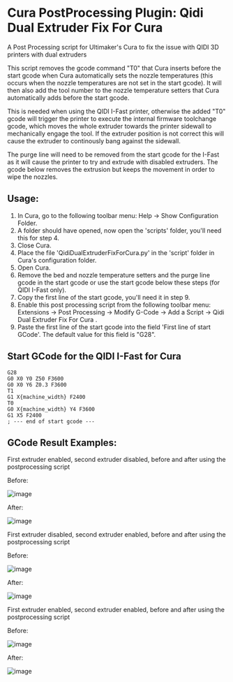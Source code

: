 # Cura PostProcessing Plugin: Qidi Dual Extruder Fix For Cura
A Post Processing script for Ultimaker's Cura to fix the issue with QIDI 3D printers with dual extruders


This script removes the gcode command "T0" that Cura inserts before the start gcode when Cura automatically sets the nozzle temperatures (this occurs when the nozzle temperatures are not set in the start gcode). It will then also add the tool number to the nozzle temperature setters that Cura automatically adds before the start gcode.

This is needed when using the QIDI I-Fast printer, otherwise the added "T0" gcode will trigger the printer to execute the internal firmware toolchange gcode, which moves the whole extruder towards the printer sidewall to mechanically engage the tool. If the extruder position is not correct this will cause the extruder to continously bang against the sidewall.

The purge line will need to be removed from the start gcode for the I-Fast as it will cause the printer to try and extrude with disabled extruders. The gcode below removes the extrusion but keeps the movement in order to wipe the nozzles.


Usage:
-------------------
1. In Cura, go to the following toolbar menu: Help -> Show Configuration Folder. 
2. A folder should have opened, now open the 'scripts' folder, you'll need this for step 4.
3. Close Cura.
4. Place the file 'QidiDualExtruderFixForCura.py' in the 'script' folder in Cura's configuration folder.
5. Open Cura.
6. Remove the bed and nozzle temperature setters and the purge line gcode in the start gcode or use the start gcode below these steps (for QIDI I-Fast only). 
7. Copy the first line of the start gcode, you'll need it in step 9.
8. Enable this post processing script from the following toolbar menu: Extensions -> Post Processing -> Modify G-Code -> Add a Script -> Qidi Dual Extruder Fix For Cura .
9. Paste the first line of the start gcode into the field 'First line of start GCode'. The default value for this field is "G28".

Start GCode for the QIDI I-Fast for Cura
-------------------
```
G28
G0 X0 Y0 Z50 F3600
G0 X0 Y6 Z0.3 F3600
T1
G1 X{machine_width} F2400
T0
G0 X{machine_width} Y4 F3600
G1 X5 F2400
; --- end of start gcode ---
```

GCode Result Examples:
-------------------

First extruder enabled, second extruder disabled, before and after using the postprocessing script


Before:

![image](https://user-images.githubusercontent.com/47488385/189691246-4c852e6f-bf67-4383-a249-a59ac32e4db7.png)


After:

![image](https://user-images.githubusercontent.com/47488385/189691310-b71f05ac-14e5-4c58-8ab9-397431bf02be.png)



First extruder disabled, second extruder enabled, before and after using the postprocessing script


Before:

![image](https://user-images.githubusercontent.com/47488385/189697002-34cd1bb7-e47b-4edd-8c41-3ef57bbd26cf.png)


After:

![image](https://user-images.githubusercontent.com/47488385/189697025-2a338d30-d0cf-4844-ba33-8280e271a612.png)


First extruder enabled, second extruder enabled, before and after using the postprocessing script


Before:

![image](https://user-images.githubusercontent.com/47488385/189691338-f5926a31-dfed-4602-8a36-69d78ce6c085.png)


After:

![image](https://user-images.githubusercontent.com/47488385/189691370-ea5b05e7-a6d7-4ed0-833e-02b4fd2c267a.png)
